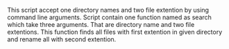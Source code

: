 This script accept one directory names and two file extention by using command line arguments. 
Script contain one function named as search which take three arguments. 
That are directory name and two file extentions. 
This function finds all files with first extention in given directory and rename all with second extention.
